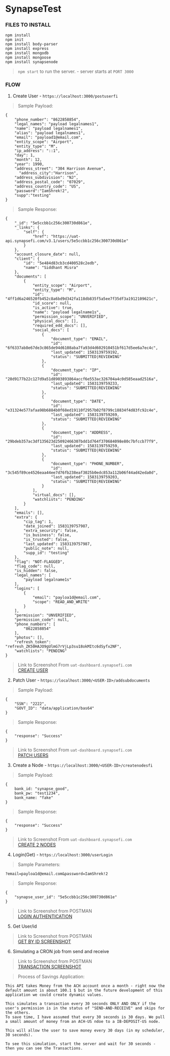 # SynapseTest

### FILES TO INSTALL
```
npm install 
npm init
npm install body-parser
npm install express
npm install mongodb
npm install mongoose
npm install synapsenode
```

>`npm start` to run the server. - server starts at `PORT 3000`

### FLOW 
 1. Create User - `https://localhost:3000/postuserfi`

> Sample Payload:

```
{
    "phone_number": "8622858854",
    "legal_names": "payload legalnames1",
    "name": "payload legalnames1",
    "alias": "payload legalnames1", 
    "email": "payload1@email.com",    
    "entity_scope": "Airport",
    "entity_type": "M",
    "ip_address": "::1",
    "day": 1,
    "month": 12,
    "year": 1990,
    "address_street": "304 Harrison Avenue",
	  "address_city":"Harrison",
    "address_subdivision": "NJ",
    "address_postal_code": "07029",
    "address_country_code": "US",
    "password":"IamShrek!2",
    "supp":"testing"
}
```
> Sample Response:
```
{
    "_id": "5e5ccbb1c256c300730d861e",
    "_links": {
        "self": {
            "href": "https://uat-api.synapsefi.com/v3.1/users/5e5ccbb1c256c300730d861e"
        }
    },
    "account_closure_date": null,
    "client": {
        "id": "5e484d83cb3cd400528c2edb",
        "name": "Siddhant Misra"
    },
    "documents": [
        {
            "entity_scope": "Airport",
            "entity_type": "M",
            "id": "4ff1d6a246520fb452c8a6bd9d342fa118db835f5a5ee7f35df3a1912109621c",
            "id_score": null,
            "is_active": true,
            "name": "payload legalname1s",
            "permission_scope": "UNVERIFIED",
            "physical_docs": [],
            "required_edd_docs": [],
            "social_docs": [
                {
                    "document_type": "EMAIL",
                    "id": "6f6337ab8e67de3c865de94d6108aba7fa93d4d602910451bf617d5ee6a7ec4c",
                    "last_updated": 1583139759192,
                    "status": "SUBMITTED|REVIEWING"
                },
                {
                    "document_type": "IP",
                    "id": "28d9177b22c127d9a51d8903893864accf6e553ac326704a4c0d585eaad2516a",
                    "last_updated": 1583139759233,
                    "status": "SUBMITTED|REVIEWING"
                },
                {
                    "document_type": "DATE",
                    "id": "e31324e577afaa98b6884b0f68ed19110f2957b02f8799c18834f4d83fc92c4e",
                    "last_updated": 1583139759269,
                    "status": "SUBMITTED|REVIEWING"
                },
                {
                    "document_type": "ADDRESS",
                    "id": "29bdeb357ac3df135623d25092466307bdd1d764f370684098e80c7bfccb77f9",
                    "last_updated": 1583139759259,
                    "status": "SUBMITTED|REVIEWING"
                },
                {
                    "document_type": "PHONE_NUMBER",
                    "id": "3c545f89ce4526eaa44ee7d76fb238eaf3025b0edc853a112b06f44ad42eda0d",
                    "last_updated": 1583139759203,
                    "status": "SUBMITTED|REVIEWING"
                }
            ],
            "virtual_docs": [],
            "watchlists": "PENDING"
        }
    ],
    "emails": [],
    "extra": {
        "cip_tag": 1,
        "date_joined": 1583139757987,
        "extra_security": false,
        "is_business": false,
        "is_trusted": false,
        "last_updated": 1583139757987,
        "public_note": null,
        "supp_id": "testing"
    },
    "flag": "NOT-FLAGGED",
    "flag_code": null,
    "is_hidden": false,
    "legal_names": [
        "payload legalname1s"
    ],
    "logins": [
        {
            "email": "payloa1d@email.com",
            "scope": "READ_AND_WRITE"
        }
    ],
    "permission": "UNVERIFIED",
    "permission_code": null,
    "phone_numbers": [
        "8622858854"
    ],
    "photos": [],
    "refresh_token": "refresh_ZK50HAJO9gUlmG7rVjLp3su18okMItc6dSyfx2NF",
    "watchlists": "PENDING"
}
```
> Link to Screenshot From `uat-dashboard.synapsefi.com`  
<a href= "https://github.com/Siddhant-Misra/SynapseTest/blob/master/Screenshots/synapseusers.png" target="_blank">CREATE USER</a>



2. Patch User  - `https://localhost:3000/<USER-ID>/addsubdocuments`

> Sample Payload:

```
{
    "SSN": "2222",
    "GOVT_ID": "data/application/bas64"
}
```
> Sample Response:
```
{
    "response": "Success"
}
```
> Link to Screenshot From `uat-dashboard.synapsefi.com`  
<a href= "https://github.com/Siddhant-Misra/SynapseTest/blob/master/Screenshots/patchuser.png" target="_blank">PATCH USERS</a>

3. Create a Node - `https://localhost:3000/<USER-ID>/createnodesfi`

> Sample Payload:

```
{
    bank_id: "synapse_good",
    bank_pw: "test1234",
    bank_name: "fake"
}
```
> Sample Response:
```
{
    "response": "Success"
}
```
> Link to Screenshot From `uat-dashboard.synapsefi.com`  
<a href= "https://github.com/Siddhant-Misra/SynapseTest/blob/master/Screenshots/create2nodes.png" target="_blank">CREATE 2 NODES</a>


4. Login(Get) - `https://localhost:3000/userLogin`

> Sample Parameters:

```
?email=payloa1d@email.com&password=IamShrek!2
```
> Sample Response:
```
{
    "synapse_user_id": "5e5ccbb1c256c300730d861e"
}
```
> Link to Screenshot from POSTMAN <br>
<a href= "https://github.com/Siddhant-Misra/SynapseTest/blob/master/Screenshots/loginauthentication.png" target="_blank">LOGIN AUTHENTICATION</a>



5. Get User/id
> Link to Screenshot from POSTMAN<br><a href= "https://github.com/Siddhant-Misra/SynapseTest/blob/master/Screenshots/getbyid.png" target="_blank"> GET BY ID SCREENSHOT</a>

6. Simulating a CRON job from send and receive 
> Link to Screenshot from POSTMAN<br><a href= "https://github.com/Siddhant-Misra/SynapseTest/blob/master/Screenshots/transaction.png" target="_blank"> TRANSACTION SCREENSHOT</a>



> Process of Savings Application:

```
This API takes Money from the ACH account once a month - right now the default amount is about 100.1 $ but in the future development of this application we could create dynamic values.

This simulates a transaction every 30 seconds ONLY AND ONLY if the user's permission is in the status of "SEND-AND-RECEIVE" and skips for the others.
To save time, I have assumed that every 30 seconds is 30 days. We pull a small amount of money from an ACH-US ndoe to a IB-DEPOSIT-US node. 

This will allow the user to save money every 30 days (in my scheduler, 30 seconds).

To see this simulation, start the server and wait for 30 seconds - then you can see the Transactions.
```